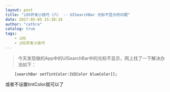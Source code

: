 ```yaml
---
layout: post
title: "iOS开发小技巧（六） -- UISearchBar 光标不显示的问题"
date: 2017-05-05 15:38:19
author: "cathra"
catalog: true
tags:
    - iOS
    - iOS开发小技巧
---
```



> 今天发现做的App中的UISearchBar中的光标不显示，网上找了一下解决办法如下：

``` ObjC
	[searchBar setTintColor:[UIColor blueColor]];
```

或者不设置tintColor就可以了

